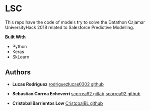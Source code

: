 # LSC

This repo have the code of models try to solve the Datathon Cajamar UniversityHack 2018 related to Salesforce Predictive Modelling.

**Built With**

* Python
* Keras
* SkLearn

## Authors

* **Lucas Rodriguez** [rodriguezlucas0302 github](https://github.com/rodriguezlucas0302)

* **Sebastian Correa Echeverri** [scorrea92 gitlab](https://gitlab.com/scorrea92) [scorrea92 github](https://github.com/scorrea92)

* **Cristobal Barrientos Low** [CristobalBL github](https://github.com/CristobalBL)
